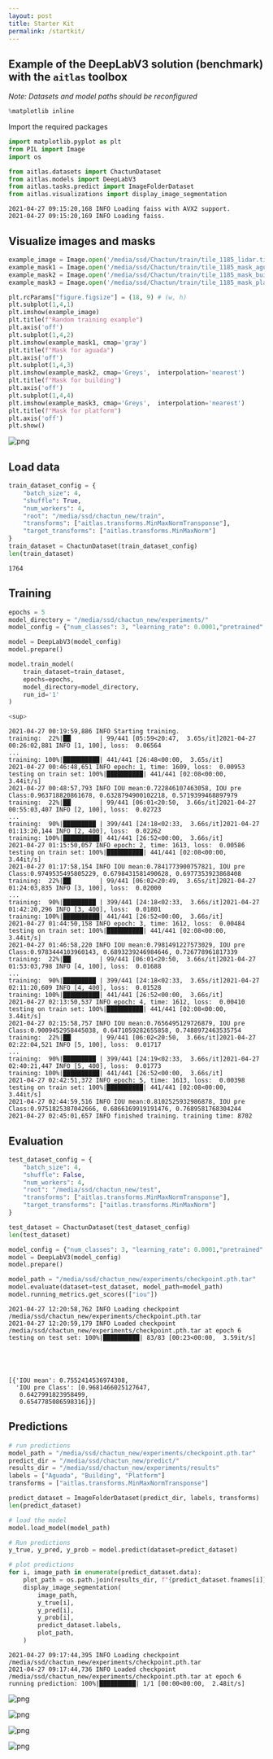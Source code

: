 ```yaml
---
layout: post
title: Starter Kit 
permalink: /startkit/
---
```



## Example of the DeepLabV3 solution (benchmark) with the `aitlas` toolbox

*Note: Datasets and model paths should be reconfigured*



```python
%matplotlib inline
```

Import the required packages


```python
import matplotlib.pyplot as plt
from PIL import Image
import os

from aitlas.datasets import ChactunDataset
from aitlas.models import DeepLabV3
from aitlas.tasks.predict import ImageFolderDataset
from aitlas.visualizations import display_image_segmentation
```

    2021-04-27 09:15:20,168 INFO Loading faiss with AVX2 support.
    2021-04-27 09:15:20,169 INFO Loading faiss.
    

## Visualize images and masks


```python
example_image = Image.open('/media/ssd/Chactun/train/tile_1185_lidar.tif')
example_mask1 = Image.open('/media/ssd/Chactun/train/tile_1185_mask_aguada.tif')
example_mask2 = Image.open('/media/ssd/Chactun/train/tile_1185_mask_building.tif')
example_mask3 = Image.open('/media/ssd/Chactun/train/tile_1185_mask_platform.tif')

plt.rcParams["figure.figsize"] = (18, 9) # (w, h)
plt.subplot(1,4,1)
plt.imshow(example_image)
plt.title(f"Random training example")
plt.axis('off')
plt.subplot(1,4,2)
plt.imshow(example_mask1, cmap='gray')
plt.title(f"Mask for aguada")
plt.axis('off')
plt.subplot(1,4,3)
plt.imshow(example_mask2, cmap='Greys',  interpolation='nearest')
plt.title(f"Mask for building")
plt.axis('off')
plt.subplot(1,4,4)
plt.imshow(example_mask3, cmap='Greys',  interpolation='nearest')
plt.title(f"Mask for platform")
plt.axis('off')
plt.show()
```


    
![png](segmentation_files/segmentation_5_0.png)
    


## Load data


```python
train_dataset_config = {
    "batch_size": 4,
    "shuffle": True,
    "num_workers": 4,
    "root": "/media/ssd/chactun_new/train",
    "transforms": ["aitlas.transforms.MinMaxNormTransponse"],
    "target_transforms": ["aitlas.transforms.MinMaxNorm"]
}
train_dataset = ChactunDataset(train_dataset_config)
len(train_dataset)
```




    1764



## Training


```python
epochs = 5
model_directory = "/media/ssd/chactun_new/experiments/"
model_config = {"num_classes": 3, "learning_rate": 0.0001,"pretrained": True, "threshold": 0.5}

model = DeepLabV3(model_config)
model.prepare()

model.train_model(
    train_dataset=train_dataset,
    epochs=epochs,
    model_directory=model_directory,
    run_id='1'
)

<sup>
```

    2021-04-27 00:19:59,886 INFO Starting training.
    training:  22%|██▏       | 99/441 [05:59<20:47,  3.65s/it]2021-04-27 00:26:02,881 INFO [1, 100], loss:  0.06564
    ...
    training: 100%|██████████| 441/441 [26:48<00:00,  3.65s/it]
    2021-04-27 00:46:48,651 INFO epoch: 1, time: 1609, loss:  0.00953
    testing on train set: 100%|██████████| 441/441 [02:08<00:00,  3.44it/s]
    2021-04-27 00:48:57,793 INFO IOU mean:0.722846107463058, IOU pre Class:0.963718820861678, 0.6328794900102218, 0.5719399468897979
    training:  22%|██▏       | 99/441 [06:01<20:50,  3.66s/it]2021-04-27 00:55:03,407 INFO [2, 100], loss:  0.02723
    ...
    training:  90%|█████████ | 399/441 [24:18<02:33,  3.66s/it]2021-04-27 01:13:20,144 INFO [2, 400], loss:  0.02262
    training: 100%|██████████| 441/441 [26:52<00:00,  3.66s/it]
    2021-04-27 01:15:50,057 INFO epoch: 2, time: 1613, loss:  0.00586
    testing on train set: 100%|██████████| 441/441 [02:08<00:00,  3.44it/s]
    2021-04-27 01:17:58,154 INFO IOU mean:0.7841773900757821, IOU pre Class:0.9749535495805229, 0.6798431581490628, 0.6977353923868408
    training:  22%|██▏       | 99/441 [06:02<20:49,  3.65s/it]2021-04-27 01:24:03,835 INFO [3, 100], loss:  0.02000
    ...
    training:  90%|█████████ | 399/441 [24:18<02:33,  3.66s/it]2021-04-27 01:42:20,296 INFO [3, 400], loss:  0.01801
    training: 100%|██████████| 441/441 [26:52<00:00,  3.66s/it]
    2021-04-27 01:44:50,158 INFO epoch: 3, time: 1612, loss:  0.00484
    testing on train set: 100%|██████████| 441/441 [02:08<00:00,  3.44it/s]
    2021-04-27 01:46:58,220 INFO IOU mean:0.7981491227573029, IOU pre Class:0.9783444103960143, 0.6893239246984646, 0.726778961817339
    training:  22%|██▏       | 99/441 [06:01<20:50,  3.66s/it]2021-04-27 01:53:03,798 INFO [4, 100], loss:  0.01688
    ...
    training:  90%|█████████ | 399/441 [24:18<02:33,  3.65s/it]2021-04-27 02:11:20,609 INFO [4, 400], loss:  0.01528
    training: 100%|██████████| 441/441 [26:52<00:00,  3.66s/it]
    2021-04-27 02:13:50,537 INFO epoch: 4, time: 1612, loss:  0.00410
    testing on train set: 100%|██████████| 441/441 [02:08<00:00,  3.44it/s]
    2021-04-27 02:15:58,757 INFO IOU mean:0.7656495129726879, IOU pre Class:0.9009452958445038, 0.6471059282655858, 0.7488972463535754
    training:  22%|██▏       | 99/441 [06:02<20:50,  3.66s/it]2021-04-27 02:22:04,521 INFO [5, 100], loss:  0.01717
    ...
    training:  90%|█████████ | 399/441 [24:19<02:33,  3.66s/it]2021-04-27 02:40:21,447 INFO [5, 400], loss:  0.01773
    training: 100%|██████████| 441/441 [26:52<00:00,  3.66s/it]
    2021-04-27 02:42:51,372 INFO epoch: 5, time: 1613, loss:  0.00398
    testing on train set: 100%|██████████| 441/441 [02:08<00:00,  3.44it/s]
    2021-04-27 02:44:59,516 INFO IOU mean:0.8102525932986878, IOU pre Class:0.9751825387042666, 0.6866169919191476, 0.7689581768304244
    2021-04-27 02:45:01,657 INFO finished training. training time: 8702
    

## Evaluation


```python
test_dataset_config = {
    "batch_size": 4,
    "shuffle": False,
    "num_workers": 4,
    "root": "/media/ssd/chactun_new/test",
    "transforms": ["aitlas.transforms.MinMaxNormTransponse"],
    "target_transforms": ["aitlas.transforms.MinMaxNorm"]
}

test_dataset = ChactunDataset(test_dataset_config)
len(test_dataset)

model_config = {"num_classes": 3, "learning_rate": 0.0001,"pretrained": True, "threshold": 0.5}
model = DeepLabV3(model_config)
model.prepare()

model_path = "/media/ssd/chactun_new/experiments/checkpoint.pth.tar"
model.evaluate(dataset=test_dataset, model_path=model_path)
model.running_metrics.get_scores(["iou"])
```

    2021-04-27 12:20:58,762 INFO Loading checkpoint /media/ssd/chactun_new/experiments/checkpoint.pth.tar
    2021-04-27 12:20:59,179 INFO Loaded checkpoint /media/ssd/chactun_new/experiments/checkpoint.pth.tar at epoch 6
    testing on test set: 100%|██████████| 83/83 [00:23<00:00,  3.59it/s]
    




    [{'IOU mean': 0.7552414536974308,
      'IOU pre Class': [0.9681466025127647,
       0.6427991823958499,
       0.6547785086598316]}]



## Predictions


```python
# run predictions
model_path = "/media/ssd/chactun_new/experiments/checkpoint.pth.tar"
predict_dir = "/media/ssd/chactun_new/predict/"
results_dir = "/media/ssd/chactun_new/experiments/results"
labels = ["Aguada", "Building", "Platform"]
transforms = ["aitlas.transforms.MinMaxNormTransponse"]

predict_dataset = ImageFolderDataset(predict_dir, labels, transforms)
len(predict_dataset)

# load the model
model.load_model(model_path)

# Run predictions
y_true, y_pred, y_prob = model.predict(dataset=predict_dataset)

# plot predictions
for i, image_path in enumerate(predict_dataset.data):
    plot_path = os.path.join(results_dir, f"{predict_dataset.fnames[i]}_plot.png")
    display_image_segmentation(
        image_path,
        y_true[i],
        y_pred[i],
        y_prob[i],
        predict_dataset.labels,
        plot_path,
    )
```

    2021-04-27 09:17:44,395 INFO Loading checkpoint /media/ssd/chactun_new/experiments/checkpoint.pth.tar
    2021-04-27 09:17:44,736 INFO Loaded checkpoint /media/ssd/chactun_new/experiments/checkpoint.pth.tar at epoch 6
    running prediction: 100%|██████████| 1/1 [00:00<00:00,  2.48it/s]
    


    
![png](segmentation_files/segmentation_13_1.png)
    



    
![png](segmentation_files/segmentation_13_2.png)
    



    
![png](segmentation_files/segmentation_13_3.png)
    



    
![png](segmentation_files/segmentation_13_4.png)
    

